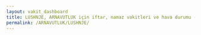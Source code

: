 ```yaml
---
layout: vakit_dashboard
title: LUSHNJE, ARNAVUTLUK için iftar, namaz vakitleri ve hava durumu - ilçe/eyalet seç
permalink: /ARNAVUTLUK/LUSHNJE/
---
```


<script type="text/javascript">
  var GLOBAL_COUNTRY = 'ARNAVUTLUK';
  var GLOBAL_CITY = 'LUSHNJE';
  var GLOBAL_STATE = '';
  var lat = 72;
  var lon = 21;
</script>

